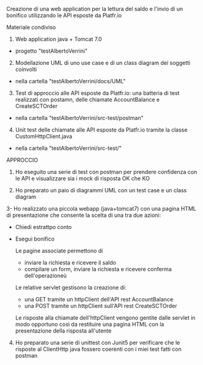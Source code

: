 Creazione di una web application per la lettura del saldo e l'invio di un bonifico utilizzando le API esposte da Platfr.io

Materiale condiviso

1. Web application java + Tomcat 7.0
  - progetto "testAlbertoVerrini"
  
2. Modellazione UML di uno use case e di un class diagram dei soggetti coinvolti
  - nella cartella "testAlbertoVerrini/docs/UML"
  
3. Test di approccio alle API esposte da Platfr.io: una batteria di test realizzati con postamn, delle chiamate AccountBalance e CreateSCTOrder
  - nella cartella "testAlbertoVerrini/src-test/postman"
  
4. Unit test delle chiamate alle API esposte da Platfr.io tramite la classe CustomHttpClient.java
  - nella cartella "testAlbertoVerrini/src-test/"

APPROCCIO
1. Ho eseguito una serie di test con postman per prendere confidenza con le API e visualizzare sia i mock di risposta OK che KO

2. Ho preparato un paio di diagrammi UML con un test case e un class diagram

3- Ho realizzato una piccola webapp (java+tomcat7) con una pagina HTML di presentazione che consente la scelta di una tra due azioni:
  - Chiedi estrattpo conto
  - Esegui bonifico
  
    Le pagine associate permettono di 
      - inviare la richiesta e ricevere il saldo
      - compilare un form, inviare la richiesta e ricevere conferma dell'operazioneù
      
    Le relative servlet gestisono la creazione di:
      - una GET tramite un httpClient dell'API rest AccountBalance
      - una POST tramite un httpClient sull'API rest CreateSCTOrder
  
    Le risposte alla chiamate dell'httpClient vengono gentite dalle servlet in modo opportuno così da restituire 
    una pagina HTML con la presentazione della risposta all'utente

4. Ho preparato una serie di unittest con Junit5 per verificare che le risposte al ClientHttp java fossero coerenti con i miei test fatti con postman

